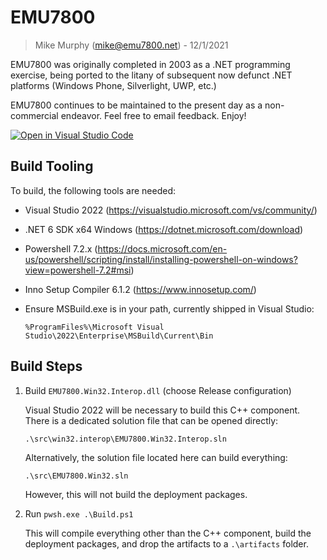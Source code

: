 # EMU7800
> Mike Murphy (mike@emu7800.net) - 12/1/2021

EMU7800 was originally completed in 2003 as a .NET programming exercise,
being ported to the litany of subsequent now defunct .NET platforms (Windows Phone, Silverlight, UWP, etc.)

EMU7800 continues to be maintained to the present day as a non-commercial endeavor.
Feel free to email feedback.
Enjoy!

[![Open in Visual Studio Code](https://open.vscode.dev/badges/open-in-vscode.svg)](https://open.vscode.dev/emu7800/emu7800.github.io)

## Build Tooling

To build, the following tools are needed:

- Visual Studio 2022 (https://visualstudio.microsoft.com/vs/community/)

- .NET 6 SDK x64 Windows (https://dotnet.microsoft.com/download)

- Powershell 7.2.x (https://docs.microsoft.com/en-us/powershell/scripting/install/installing-powershell-on-windows?view=powershell-7.2#msi)

- Inno Setup Compiler 6.1.2 (https://www.innosetup.com/)

- Ensure MSBuild.exe is in your path, currently shipped in Visual Studio:

  ``%ProgramFiles%\Microsoft Visual Studio\2022\Enterprise\MSBuild\Current\Bin``

## Build Steps

1. Build ``EMU7800.Win32.Interop.dll`` (choose Release configuration)

    Visual Studio 2022 will be necessary to build this C++ component. There is a dedicated solution file that can be opened directly:

    `.\src\win32.interop\EMU7800.Win32.Interop.sln`
    
    Alternatively, the solution file located here can build everything:

    `.\src\EMU7800.Win32.sln`

    However, this will not build the deployment packages.

2. Run ``pwsh.exe .\Build.ps1``

    This will compile everything other than the C++ component, build the deployment packages, and drop the artifacts to a `.\artifacts` folder.
